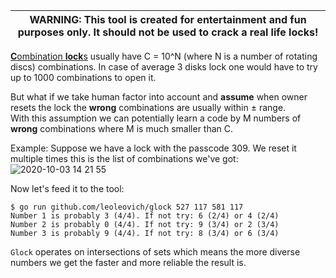 | WARNING: This tool is created for entertainment and fun purposes only. It should not be used to crack a real life locks! |
| --- |

[**C**ombination **lock**s](https://en.wikipedia.org/wiki/Combination_lock) usually have C = 10^N (where N is a number of rotating discs) combinations.
In case of average 3 disks lock one would have to try up to 1000 combinations to open it.

But what if we take human factor into account and **assume** when owner resets the lock the **wrong** combinations are usually within ± range.  
With this assumption we can potentially learn a code by M numbers of **wrong** combinations where M is much smaller than C.

Example:
Suppose we have a lock with the passcode 309.
We reset it multiple times this is the list of combinations we've got:
![2020-10-03 14 21 55](https://user-images.githubusercontent.com/4749052/94992735-de198080-0583-11eb-8855-58e9e09df0bc.jpg)

Now let's feed it to the tool:
```
$ go run github.com/leoleovich/glock 527 117 581 117
Number 1 is probably 3 (4/4). If not try: 6 (2/4) or 4 (2/4)
Number 2 is probably 0 (4/4). If not try: 9 (3/4) or 2 (3/4)
Number 3 is probably 9 (4/4). If not try: 8 (3/4) or 6 (3/4)
```

`Glock` operates on intersections of sets which means the more diverse numbers we get the faster and more reliable the result is.
